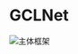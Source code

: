 # GCLNet

![主体框架](https://github.com/studymonster0/GCLNet/assets/109121705/53873f50-8a3c-48c7-a92e-ee0a02540420)
